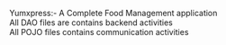 Yumxpress:- A Complete Food Management application <br> All DAO files are contains backend activities <br> All POJO files contains communication activities <br>
